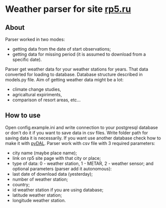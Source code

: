 Weather parser for site [rp5.ru][1]
========================
About
-------------------------
Parser worked in two modes:
- getting data from the date of start observations;
- getting data for missing period (it is assumed to download from a specific date).

Parser get weather data for your weather stations for years. That data converted for loading to database.
Database structure described in models.py file. Aim of getting weather data might be a lot:
- climate change studies,
- agricaltural expiriments,
- comparison of resort areas, etc...

How to use
-------------------------
Open config.example.ini and write connection to your postgresql database or don't do it if you want to save data in csv files.
Write folder path for saving data it is necessarily. If you want use another database check how to make it with [pyDAL][2].
Parser work with csv file with 3 required parameters:  
- city name (maybe place name);
- link on rp5 site page with that city or place;
- type of data: 0 - weather station, 1 - METAR, 2 - weather sensor;
and optional parameters (parser add it autonomous):
- last date of download data (yesterday);
- number of weather station;
- country;
- id weather station if you are using database;
- latitude weather station;
- longitude weather station.

[1]: https://rp5.ru/Погода_в_мире "rp5.ru"
[2]: http://web2py.com/books/default/chapter/29/06/the-database-abstraction-layer "pyDAL"
